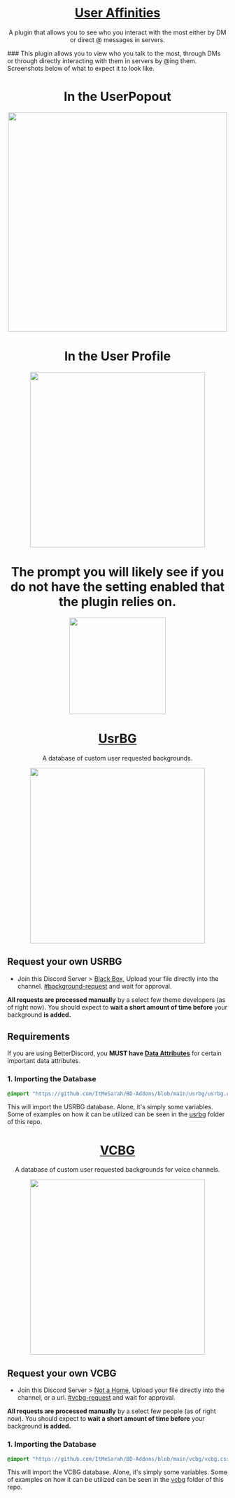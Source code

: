 <a><h1 align="center">[User Affinities](https://github.com/ItMeSarah/BD-Addons/tree/main/plugins/UserAffinities/UserAffinities.plugin.js)</h1></a>
<p align="center">A plugin that allows you to see who you interact with the most either by DM or direct @ messages in servers.</p>
### This plugin allows you to view who you talk to the most, through DMs or through directly interacting with them in servers by @ing them.
 Screenshots below of what to expect it to look like.
<h1 align="center">In the UserPopout</h1>
<p align="center"><img height="500" align="center" src="https://github.com/ItMeSarah/BD-Addons/blob/main/plugins/UserAffinities/Screenshots/UserPopoutAffinity.jpg"></p>
<h1 align="center">In the User Profile</h1>
<p align="center"><img height="400" align="center" src="https://github.com/ItMeSarah/BD-Addons/blob/main/plugins/UserAffinities/Screenshots/UserProfileAffinity.jpg"></p>
<h1 align="center">The prompt you will likely see if you do not have the setting enabled that the plugin relies on.</h1>
<p align="center"><img height="220" align="center" src="https://github.com/ItMeSarah/BD-Addons/blob/main/plugins/UserAffinities/Screenshots/IncorrectSettings.jpg"></p>


<a><h1 align="center">[UsrBG](https://github.com/ItMeSarah/BD-Addons/tree/main/usrbg/usrbg.css)</h1></a>
<p align="center">A database of custom user requested backgrounds.</p>

<p align="center"><img height="400" align="center" src="https://i.imgur.com/4spARFh.png"></p>

## Request your own USRBG
* Join this Discord Server > [Black Box](https://discord.gg/TeRQEPb), Upload your file directly into the channel. [#background-request](https://discord.com/channels/449175561529589761/645627516794699787/) and wait for approval.

**All requests are processed manually** by a select few theme developers (as of right now). You should expect to **wait a short amount of time before** your background **is added.**


## Requirements
If you are using BetterDiscord, you **MUST have [Data Attributes](https://raw.githubusercontent.com/ItMeSarah/BD-Addons/main/plugins/DataAttributes/DataAttributes.plugin.js)** for certain important data attributes.

### 1. Importing the Database

```css
@import "https://github.com/ItMeSarah/BD-Addons/blob/main/usrbg/usrbg.css";
```

This will import the USRBG database. Alone, it's simply some variables. Some of examples on how it can be utilized can be seen in the [usrbg](UsrBGSnippet.css) folder of this repo.

<a><h1 align="center">[VCBG](https://github.com/ItMeSarah/BD-Addons/tree/main/vcbg/vcbg.css)</h1></a>
<p align="center">A database of custom user requested backgrounds for voice channels.</p>

<p align="center"><img height="400" align="center" src="https://i.imgur.com/ekAbtmm.png"></p>

## Request your own VCBG
* Join this Discord Server > [Not a Home](https://discord.gg/7kzb9h27nR), Upload your file directly into the channel, or a url. [#vcbg-request](https://discord.com/channels/1050266856394604585/1050277118002606170) and wait for approval.

**All requests are processed manually** by a select few people (as of right now). You should expect to **wait a short amount of time before** your background **is added.**

### 1. Importing the Database

```css
@import "https://github.com/ItMeSarah/BD-Addons/blob/main/vcbg/vcbg.css";
```

This will import the VCBG database. Alone, it's simply some variables. Some of examples on how it can be utilized can be seen in the [vcbg](vcbg.css) folder of this repo.
